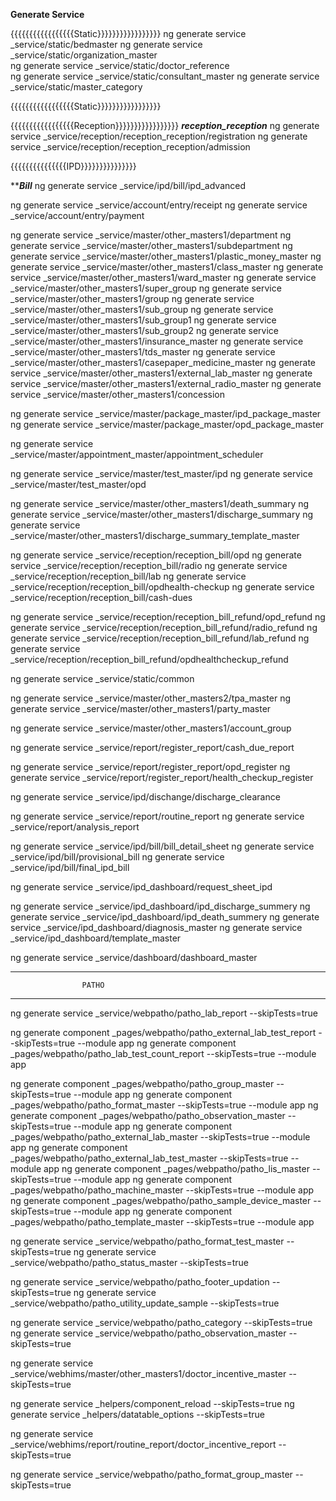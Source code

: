 **Generate Service**

{{{{{{{{{{{{{{{{{Static}}}}}}}}}}}}}}}}}
ng generate service _service/static/bedmaster
ng generate service _service/static/organization_master   
ng generate service _service/static/doctor_reference   
ng generate service _service/static/consultant_master
ng generate service _service/static/master_category

{{{{{{{{{{{{{{{{{Static}}}}}}}}}}}}}}}}}


{{{{{{{{{{{{{{{{{Reception}}}}}}}}}}}}}}}}}
*************reception_reception*************
ng generate service _service/reception/reception_reception/registration
ng generate service _service/reception/reception_reception/admission

{{{{{{{{{{{{{{{IPD}}}}}}}}}}}}}}}

*******************Bill*****************
ng generate service _service/ipd/bill/ipd_advanced




ng generate service _service/account/entry/receipt
ng generate service _service/account/entry/payment

ng generate service _service/master/other_masters1/department
ng generate service _service/master/other_masters1/subdepartment
ng generate service _service/master/other_masters1/plastic_money_master
ng generate service _service/master/other_masters1/class_master
ng generate service _service/master/other_masters1/ward_master
ng generate service _service/master/other_masters1/super_group
ng generate service _service/master/other_masters1/group
ng generate service _service/master/other_masters1/sub_group
ng generate service _service/master/other_masters1/sub_group1
ng generate service _service/master/other_masters1/sub_group2
ng generate service _service/master/other_masters1/insurance_master
ng generate service _service/master/other_masters1/tds_master
ng generate service _service/master/other_masters1/casepaper_medicine_master
ng generate service _service/master/other_masters1/external_lab_master
ng generate service _service/master/other_masters1/external_radio_master
ng generate service _service/master/other_masters1/concession

ng generate service _service/master/package_master/ipd_package_master
ng generate service _service/master/package_master/opd_package_master

ng generate service _service/master/appointment_master/appointment_scheduler

ng generate service _service/master/test_master/ipd
ng generate service _service/master/test_master/opd

ng generate service _service/master/other_masters1/death_summary
ng generate service _service/master/other_masters1/discharge_summary
ng generate service _service/master/other_masters1/discharge_summary_template_master

ng generate service _service/reception/reception_bill/opd
ng generate service _service/reception/reception_bill/radio
ng generate service _service/reception/reception_bill/lab
ng generate service _service/reception/reception_bill/opdhealth-checkup
ng generate service _service/reception/reception_bill/cash-dues


ng generate service _service/reception/reception_bill_refund/opd_refund
ng generate service _service/reception/reception_bill_refund/radio_refund
ng generate service _service/reception/reception_bill_refund/lab_refund
ng generate service _service/reception/reception_bill_refund/opdhealthcheckup_refund



ng generate service _service/static/common

ng generate service _service/master/other_masters2/tpa_master
ng generate service _service/master/other_masters1/party_master

ng generate service _service/master/other_masters1/account_group

ng generate service _service/report/register_report/cash_due_report

ng generate service _service/report/register_report/opd_register
ng generate service _service/report/register_report/health_checkup_register


ng generate service _service/ipd/dischange/discharge_clearance



ng generate service _service/report/routine_report
ng generate service _service/report/analysis_report



ng generate service _service/ipd/bill/bill_detail_sheet
ng generate service _service/ipd/bill/provisional_bill
ng generate service _service/ipd/bill/final_ipd_bill

ng generate service _service/ipd_dashboard/request_sheet_ipd

ng generate service _service/ipd_dashboard/ipd_discharge_summery
ng generate service _service/ipd_dashboard/ipd_death_summery
ng generate service _service/ipd_dashboard/diagnosis_master
ng generate service _service/ipd_dashboard/template_master

ng generate service _service/dashboard/dashboard_master





--------------------------------------------------------------------------------------------------------
                    PATHO
--------------------------------------------------------------------------------------------------------


ng generate service _service/webpatho/patho_lab_report --skipTests=true

ng generate component _pages/webpatho/patho_external_lab_test_report --skipTests=true --module app
ng generate component _pages/webpatho/patho_lab_test_count_report --skipTests=true --module app

ng generate component _pages/webpatho/patho_group_master --skipTests=true --module app
ng generate component _pages/webpatho/patho_format_master --skipTests=true --module app
ng generate component _pages/webpatho/patho_observation_master --skipTests=true --module app
ng generate component _pages/webpatho/patho_external_lab_master --skipTests=true --module app
ng generate component _pages/webpatho/patho_external_lab_test_master --skipTests=true --module app
ng generate component _pages/webpatho/patho_lis_master --skipTests=true --module app
ng generate component _pages/webpatho/patho_machine_master --skipTests=true --module app
ng generate component _pages/webpatho/patho_sample_device_master --skipTests=true --module app
ng generate component _pages/webpatho/patho_template_master --skipTests=true --module app

ng generate service _service/webpatho/patho_format_test_master --skipTests=true
ng generate service _service/webpatho/patho_status_master --skipTests=true


ng generate service _service/webpatho/patho_footer_updation --skipTests=true
ng generate service _service/webpatho/patho_utility_update_sample --skipTests=true

ng generate service _service/webpatho/patho_category --skipTests=true
ng generate service _service/webpatho/patho_observation_master --skipTests=true

ng generate service _service/webhims/master/other_masters1/doctor_incentive_master --skipTests=true

ng generate service _helpers/component_reload --skipTests=true
ng generate service _helpers/datatable_options --skipTests=true

ng generate service _service/webhims/report/routine_report/doctor_incentive_report --skipTests=true

ng generate service _service/webpatho/patho_format_group_master --skipTests=true